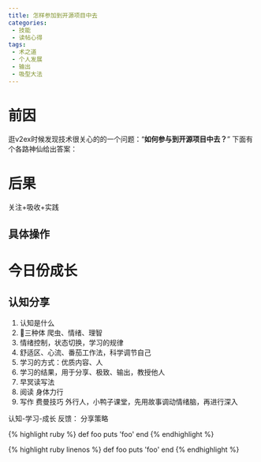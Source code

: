 ```yaml
---
title: 怎样参加到开源项目中去
categories:
 - 技能
 - 读帖心得
tags: 
 - 术之道
 - 个人发展
 - 输出
 - 吸型大法
---
```


# 前因

逛v2ex时候发现技术很关心的的一个问题：“**如何参与到开源项目中去？**”
下面有个各路神仙给出答案：

# 后果

关注+吸收+实践
 
## 具体操作

# 今日份成长
## 认知分享

1. 认知是什么
2. 🧠三种体 爬虫、情绪、理智
3. 情绪控制，状态切换，学习的规律
4. 舒适区、心流、番茄工作法，科学调节自己
5. 学习的方式：优质内容、人
6. 学习的结果，用于分享、极致、输出，教授他人
7. 早冥读写法
8. 阅读 身体力行
9. 写作 费曼技巧 外行人，小鸭子课堂，先用故事调动情绪脑，再进行深入

认知-学习-成长
反馈：
分享策略
 
{% highlight ruby %}
def foo
  puts 'foo'
end
{% endhighlight %}

{% highlight ruby linenos %}
def foo
  puts 'foo'
end
{% endhighlight %}

